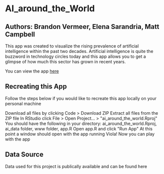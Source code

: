 # AI_around_the_World
## Authors: Brandon Vermeer, Elena Sarandria, Matt Campbell
This app was created to visualize the rising prevalence of artificial intelligence within the past two decades. Artificial intelligence is quite the buzzword in technology circles today and this app allows you to get a glimpse of how much this sector has grown in recent years.

You can view the app [here](https://bvermeer.shinyapps.io/AI_Around_the_World/)

## Recreating this App
Follow the steps below if you would like to recreate this app locally on your personal machine

Download all files by clicking Code > Download ZIP
Extract all files from the ZIP file
In RStudio click File > Open Project... > "ai_around_the_world.Rproj"
You should have the following in your directory: ai_around_the_world.Rproj, ai_data folder, www folder, app.R
Open app.R and click "Run App"
At this point a window should open with the app running
Viola! Now you can play with the app
## Data Source
Data used for this project is publically available and can be found here
